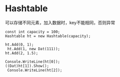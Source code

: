 # Hashtable

可以存储不同元素，加入数据时，key不能相同，否则异常

```
const int capacity = 100;
Hashtable ht = new Hashtable(capacity);

ht.Add(0, 1);
 ht.Add(1, new Dat(111));
ht.Add(2, 1.5);

Console.WriteLine(ht[0]);
((Dat)ht[1]).Show();
 Console.WriteLine(ht[2]);
```
